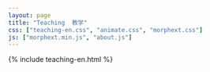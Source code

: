 ```yaml
---
layout: page
title: "Teaching  教学"
css: ["teaching-en.css", "animate.css", "morphext.css"]
js: ["morphext.min.js", "about.js"]
---
```

{% include teaching-en.html %}
